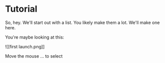 # Tutorial

So, hey. We'll start out with a list. You likely make them a lot. We'll make one here.

You're maybe looking at this:

![[first launch.png]]

Move the mouse ... to select